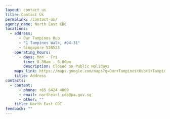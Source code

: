 ```yaml
---
layout: contact_us
title: Contact Us
permalink: /contact-us/
agency_name: North East CDC
locations:
  - address:
      - Our Tampines Hub
      - "1 Tampines Walk, #04-31"
      - Singapore 528523
    operating_hours:
      - days: Mon - Fri
        time: 8.30am - 6.00pm
        description: Closed on Public Holidays
    maps_link: https://maps.google.com/maps?q=Our+Tampines+Hub+1+Tampines+Walk,+#04-31+Singapore+528523
    title: Address
contacts:
  - content:
      - phone: +65 6424 4000
      - email: northeast_cdc@pa.gov.sg
      - other: ""
    title: North East CDC
feedback: ""
---
```

